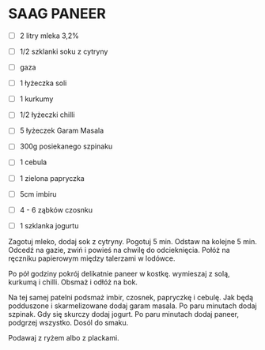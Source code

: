 # SAAG PANEER

* [ ] 2 litry mleka 3,2%
* [ ] 1/2 szklanki soku z cytryny
* [ ] gaza

* [ ] 1 łyżeczka soli
* [ ] 1 kurkumy
* [ ] 1/2 łyżeczki chilli
* [ ] 5 łyżeczek Garam Masala
* [ ] 300g posiekanego szpinaku
* [ ] 1 cebula
* [ ] 1 zielona papryczka
* [ ] 5cm imbiru
* [ ] 4 - 6 ząbków czosnku
* [ ] 1 szklanka jogurtu

Zagotuj mleko, dodaj sok z cytryny. Pogotuj 5 min. Odstaw na kolejne 5 min. Odcedź na gazie, zwiń i powieś na chwilę do odcieknięcia.
Połóż na ręczniku papierowym między talerzami w lodówce.

Po pół godziny pokrój delikatnie paneer w kostkę. wymieszaj z solą, kurkumą i chilli. Obsmaż i odłóż na bok.

Na tej samej patelni podsmaż imbir, czosnek, papryczkę i cebulę. Jak będą podduszone i skarmelizowane dodaj garam masala. Po paru minutach dodaj szpinak.
Gdy się skurczy dodaj jogurt. Po paru minutach dodaj paneer, podgrzej wszystko. Dosól do smaku.

Podawaj z ryżem albo z plackami.